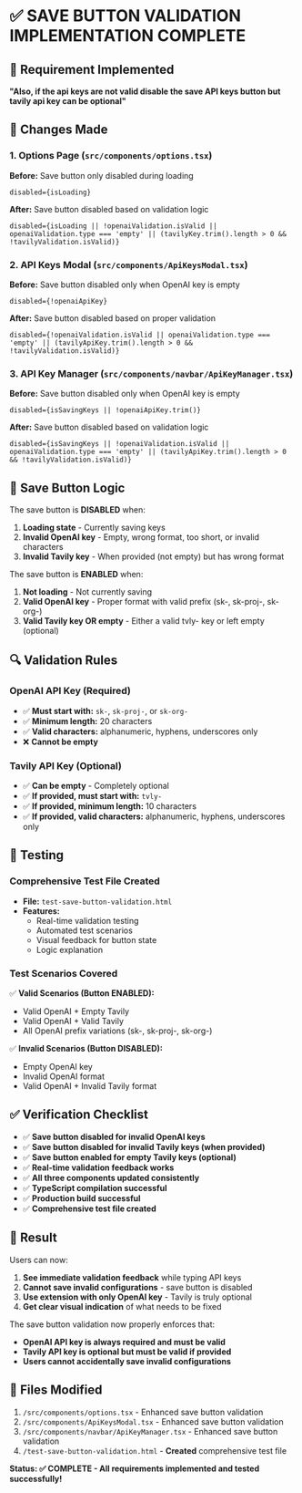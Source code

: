 # ✅ SAVE BUTTON VALIDATION IMPLEMENTATION COMPLETE

## 🎯 Requirement Implemented
**"Also, if the api keys are not valid disable the save API keys button but tavily api key can be optional"**

## 🔧 Changes Made

### 1. **Options Page (`src/components/options.tsx`)**
**Before:** Save button only disabled during loading
```tsx
disabled={isLoading}
```

**After:** Save button disabled based on validation logic
```tsx
disabled={isLoading || !openaiValidation.isValid || openaiValidation.type === 'empty' || (tavilyKey.trim().length > 0 && !tavilyValidation.isValid)}
```

### 2. **API Keys Modal (`src/components/ApiKeysModal.tsx`)**
**Before:** Save button disabled only when OpenAI key is empty
```tsx
disabled={!openaiApiKey}
```

**After:** Save button disabled based on proper validation
```tsx
disabled={!openaiValidation.isValid || openaiValidation.type === 'empty' || (tavilyApiKey.trim().length > 0 && !tavilyValidation.isValid)}
```

### 3. **API Key Manager (`src/components/navbar/ApiKeyManager.tsx`)**
**Before:** Save button disabled only when OpenAI key is empty
```tsx
disabled={isSavingKeys || !openaiApiKey.trim()}
```

**After:** Save button disabled based on validation logic
```tsx
disabled={isSavingKeys || !openaiValidation.isValid || openaiValidation.type === 'empty' || (tavilyApiKey.trim().length > 0 && !tavilyValidation.isValid)}
```

## 🎯 Save Button Logic

The save button is **DISABLED** when:
1. **Loading state** - Currently saving keys
2. **Invalid OpenAI key** - Empty, wrong format, too short, or invalid characters
3. **Invalid Tavily key** - When provided (not empty) but has wrong format

The save button is **ENABLED** when:
1. **Not loading** - Not currently saving
2. **Valid OpenAI key** - Proper format with valid prefix (sk-, sk-proj-, sk-org-)
3. **Valid Tavily key OR empty** - Either a valid tvly- key or left empty (optional)

## 🔍 Validation Rules

### OpenAI API Key (Required)
- ✅ **Must start with:** `sk-`, `sk-proj-`, or `sk-org-`
- ✅ **Minimum length:** 20 characters
- ✅ **Valid characters:** alphanumeric, hyphens, underscores only
- ❌ **Cannot be empty**

### Tavily API Key (Optional)
- ✅ **Can be empty** - Completely optional
- ✅ **If provided, must start with:** `tvly-`
- ✅ **If provided, minimum length:** 10 characters
- ✅ **If provided, valid characters:** alphanumeric, hyphens, underscores only

## 🧪 Testing

### Comprehensive Test File Created
- **File:** `test-save-button-validation.html`
- **Features:**
  - Real-time validation testing
  - Automated test scenarios
  - Visual feedback for button state
  - Logic explanation

### Test Scenarios Covered
✅ **Valid Scenarios (Button ENABLED):**
- Valid OpenAI + Empty Tavily
- Valid OpenAI + Valid Tavily
- All OpenAI prefix variations (sk-, sk-proj-, sk-org-)

✅ **Invalid Scenarios (Button DISABLED):**
- Empty OpenAI key
- Invalid OpenAI format
- Valid OpenAI + Invalid Tavily format

## ✅ Verification Checklist

- ✅ **Save button disabled for invalid OpenAI keys**
- ✅ **Save button disabled for invalid Tavily keys (when provided)**
- ✅ **Save button enabled for empty Tavily keys (optional)**
- ✅ **Real-time validation feedback works**
- ✅ **All three components updated consistently**
- ✅ **TypeScript compilation successful**
- ✅ **Production build successful**
- ✅ **Comprehensive test file created**

## 🎉 Result

Users can now:
1. **See immediate validation feedback** while typing API keys
2. **Cannot save invalid configurations** - save button is disabled
3. **Use extension with only OpenAI key** - Tavily is truly optional
4. **Get clear visual indication** of what needs to be fixed

The save button validation now properly enforces that:
- **OpenAI API key is always required and must be valid**
- **Tavily API key is optional but must be valid if provided**
- **Users cannot accidentally save invalid configurations**

## 📁 Files Modified

1. `/src/components/options.tsx` - Enhanced save button validation
2. `/src/components/ApiKeysModal.tsx` - Enhanced save button validation  
3. `/src/components/navbar/ApiKeyManager.tsx` - Enhanced save button validation
4. `/test-save-button-validation.html` - **Created** comprehensive test file

**Status: ✅ COMPLETE - All requirements implemented and tested successfully!**
